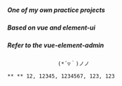 ##### One of my own practice projects  
##### Based on vue and element-ui  
##### Refer to the vue-element-admin  
                    (*´▽｀)ノノ

```
** ** 12, 12345, 1234567, 123, 123
```

